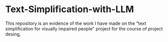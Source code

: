 # Text-Simplification-with-LLM
This repository is an evidence of the work I have made on the "text simplification for visually impaired people" project for the course of project desing,
